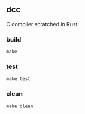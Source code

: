 ## dcc

C compiler scratched in Rust.

### build

```
make
```

### test

```
make test
```

### clean

```
make clean
```
